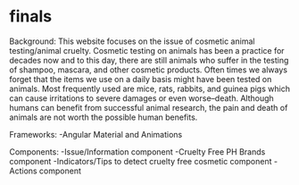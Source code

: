 # finals

Background:
This website focuses on the issue of cosmetic animal testing/animal cruelty. Cosmetic testing on animals has been a practice for decades now and to this day, there are still animals who suffer in the testing of shampoo, mascara, and other cosmetic products.  Often times we always forget that the items we use on a daily basis might have been tested on animals. Most frequently used are mice, rats, rabbits, and guinea pigs which can cause irritations to severe damages or even worse–death. Although humans can benefit from successful animal research, the pain and death of animals are not worth the possible human benefits.

Frameworks:
-Angular Material and Animations

Components:
-Issue/Information component
-Cruelty Free PH Brands component
-Indicators/Tips to detect cruelty free cosmetic component
-Actions component
